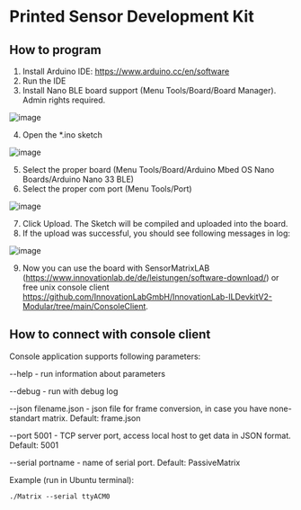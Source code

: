 # Printed Sensor Development Kit

## How to program
1.	Install Arduino IDE: https://www.arduino.cc/en/software 
2.	Run the IDE
3.	Install Nano BLE board support (Menu Tools/Board/Board Manager). Admin rights required.

![image](https://user-images.githubusercontent.com/49637543/150492833-09b0e56d-710f-4a48-8068-f1ba66bba625.png)

4.	Open the *.ino sketch

![image](https://user-images.githubusercontent.com/49637543/150492902-9a591992-31cf-4091-93ea-ab77d5cc4517.png)

5.	Select the proper board (Menu Tools/Board/Arduino Mbed OS Nano Boards/Arduino Nano 33 BLE)
6.	Select the proper com port (Menu Tools/Port)

![image](https://user-images.githubusercontent.com/49637543/150492975-bdee0b52-a486-4090-85da-c6080c177a60.png)

7.	Click Upload. The Sketch will be compiled and uploaded into the board.
8.	If the upload was successful, you should see following messages in log:

![image](https://user-images.githubusercontent.com/49637543/150493004-e782d3fd-98be-495a-9174-1d44be5a9455.png)

9.	Now you can use the board with SensorMatrixLAB (https://www.innovationlab.de/de/leistungen/software-download/) or free unix console client https://github.com/InnovationLabGmbH/InnovationLab-ILDevkitV2-Modular/tree/main/ConsoleClient.

## How to connect with console client
Console application supports following parameters:

--help - run information about parameters

--debug - run with debug log

--json filename.json - json file for frame conversion, in case you have none-standart matrix. Default: frame.json

--port 5001 - TCP server port, access local host to get data in JSON format. Default: 5001

--serial portname - name of serial port. Default: PassiveMatrix


Example (run in Ubuntu terminal):
```
./Matrix --serial ttyACM0
```
